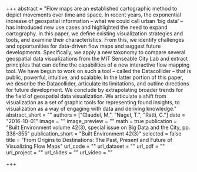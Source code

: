 +++
abstract = "Flow maps are an established cartographic method to depict movements over time and space. In recent years, the exponential increase of geospatial information – what we could call urban ‘big data’ – has introduced new use cases and highlighted the need to expand cartography. In this paper, we define existing visualization strategies and tools, and examine their characteristics. From this, we identify challenges and opportunities for data-driven flow maps and suggest future developments. Specifically, we apply a new taxonomy to compare several geospatial data visualizations from the MIT Senseable City Lab and extract principles that can define the capabilities of a new interactive flow mapping tool. We have begun to work on such a tool – called the Datacollider – that is public, powerful, intuitive, and scalable. In the latter portion of this paper, we describe the Datacollider, articulate its limitations, and outline directions for future development. We conclude by extrapolating broader trends for the field of geospatial data visualization. We articulate a shift from visualization as a set of graphic tools for representing found insights, to visualization as a way of engaging with data and deriving knowledge."
abstract_short = ""
authors = ["Claudel, M.", "Nagel, T.", "Ratti, C."]
date = "2016-10-01"
image = ""
image_preview = ""
math = true
publication = "Built Environment volume 42(3), special issue on Big Data and the City, pp.  338-355"
publication_short = "Built Environment 42(3)"
selected = false
title = "From Origins to Destinations: The Past, Present and Future of Visualizing Flow Maps"
url_code = ""
url_dataset = ""
url_pdf = ""
url_project = ""
url_slides = ""
url_video = ""

+++
